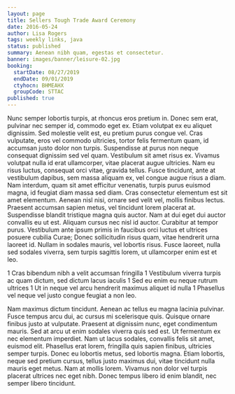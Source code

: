 ```yaml
---
layout: page
title: Sellers Tough Trade Award Ceremony
date: 2016-05-24
author: Lisa Rogers
tags: weekly links, java
status: published
summary: Aenean nibh quam, egestas et consectetur.
banner: images/banner/leisure-02.jpg
booking:
  startDate: 08/27/2019
  endDate: 09/01/2019
  ctyhocn: BHMEAHX
  groupCode: STTAC
published: true
---
```

Nunc semper lobortis turpis, at rhoncus eros pretium in. Donec sem erat, pulvinar nec semper id, commodo eget ex. Etiam volutpat ex eu aliquet dignissim. Sed molestie velit est, eu pretium purus congue vel. Cras vulputate, eros vel commodo ultricies, tortor felis fermentum quam, id accumsan justo dolor non turpis. Suspendisse at purus non neque consequat dignissim sed vel quam. Vestibulum sit amet risus ex. Vivamus volutpat nulla id erat ullamcorper, vitae placerat augue ultricies. Nam eu risus luctus, consequat orci vitae, gravida tellus. Fusce tincidunt, ante at vestibulum dapibus, sem massa aliquam ex, vel congue augue risus a diam.
Nam interdum, quam sit amet efficitur venenatis, turpis purus euismod magna, id feugiat diam massa sed diam. Cras consectetur elementum est sit amet elementum. Aenean nisl nisi, ornare sed velit vel, mollis finibus lectus. Praesent accumsan sapien metus, vel tincidunt lorem placerat at. Suspendisse blandit tristique magna quis auctor. Nam at dui eget dui auctor convallis eu ut est. Aliquam cursus nec nisl id auctor. Curabitur at tempor purus. Vestibulum ante ipsum primis in faucibus orci luctus et ultrices posuere cubilia Curae; Donec sollicitudin risus quam, vitae hendrerit urna laoreet id. Nullam in sodales mauris, vel lobortis risus. Fusce laoreet, nulla sed sodales viverra, sem turpis sagittis lorem, ut ullamcorper enim est et leo.

1 Cras bibendum nibh a velit accumsan fringilla
1 Vestibulum viverra turpis ac quam dictum, sed dictum lacus iaculis
1 Sed eu enim eu neque rutrum ultrices
1 Ut in neque vel arcu hendrerit maximus aliquet id nulla
1 Phasellus vel neque vel justo congue feugiat a non leo.

Nam maximus dictum tincidunt. Aenean ac tellus eu magna lacinia pulvinar. Fusce tempus arcu dui, ac cursus mi scelerisque quis. Quisque ornare finibus justo at vulputate. Praesent at dignissim nunc, eget condimentum mauris. Sed at arcu ut enim sodales viverra quis sed est. Ut fermentum ex nec elementum imperdiet. Nam ut lacus sodales, convallis felis sit amet, euismod elit. Phasellus erat lorem, fringilla quis sapien finibus, ultricies semper turpis. Donec eu lobortis metus, sed lobortis magna. Etiam lobortis, neque sed pretium cursus, tellus justo maximus dui, vitae tincidunt nulla mauris eget metus. Nam at mollis lorem. Vivamus non dolor vel turpis placerat ultrices nec eget nibh. Donec tempus libero id enim blandit, nec semper libero tincidunt.
